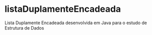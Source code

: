 # listaDuplamenteEncadeada
Lista Duplamente Encadeada desenvolvida em Java para o estudo de Estrutura de Dados
